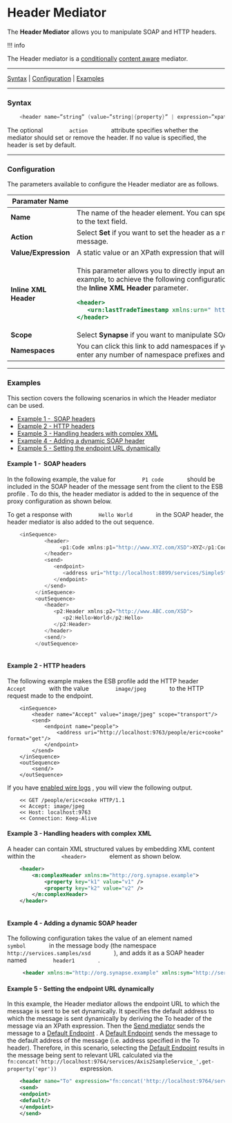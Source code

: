 # Header Mediator

The **Header Mediator** allows you to manipulate SOAP and HTTP headers.

!!! info

The Header mediator is a
[conditionally](ESB-Mediators_119131045.html#ESBMediators-Content-awareness)
[content
aware](ESB-Mediators_119131045.html#ESBMediators-Content-awareness)
mediator.


------------------------------------------------------------------------

[Syntax](#HeaderMediator-Syntax) \|
[Configuration](#HeaderMediator-Configuration) \|
[Examples](#HeaderMediator-Examples)

------------------------------------------------------------------------

### Syntax

``` java
    <header name=”string” (value=”string|{property}” | expression=”xpath”) [scope=default|transport] [action=set|remove]/>
```

The optional `         action        ` attribute specifies whether the
mediator should set or remove the header. If no value is specified, the
header is set by default.

------------------------------------------------------------------------

### Configuration

The parameters available to configure the Header mediator are as
follows.

<table>
<thead>
<tr class="header">
<th>Paramater Name</th>
<th>Description</th>
</tr>
</thead>
<tbody>
<tr class="odd">
<td><strong>Name</strong></td>
<td>The name of the header element. You can specify the namespace used in the header element by clicking the <strong>Namespaces</strong> link next to the text field.</td>
</tr>
<tr class="even">
<td><strong>Action</strong></td>
<td>Select <strong>Set</strong> if you want to set the header as a new header. Select <strong>Remove</strong> if you want to remove the header from the incoming message.</td>
</tr>
<tr class="odd">
<td><strong>Value/Expression</strong></td>
<td>A static value or an XPath expression that will be executed on the message to set the header value.</td>
</tr>
<tr class="even">
<td><strong>Inline XML Header</strong></td>
<td><div class="content-wrapper">
<p>This parameter allows you to directly input any XML syntax related to the Header mediator (specifically for SOAP headers). For example, to achieve the following configuration, you should enter the <code>               lastTradeTimestamp              </code> element in the <strong>Inline XML Header</strong> parameter.</p>
<div class="code panel pdl" style="border-width: 1px;">
<div class="codeContent panelContent pdl">
<div class="sourceCode" id="cb1" data-syntaxhighlighter-params="brush: xml; gutter: false; theme: Confluence" data-theme="Confluence" style="brush: xml; gutter: false; theme: Confluence"><pre class="sourceCode xml"><code class="sourceCode xml"><span id="cb1-1"><a href="#cb1-1"></a><span class="kw">&lt;header&gt;</span>  </span>
<span id="cb1-2"><a href="#cb1-2"></a>   <span class="kw">&lt;urn:lastTradeTimestamp</span><span class="ot"> xmlns:urn=</span><span class="st">&quot; http://synapse.apache.org/ &quot;</span><span class="kw">&gt;</span>Mon May 13 13:52:17 IST 2013<span class="kw">&lt;/urn:lastTradeTimestamp&gt;</span>  </span>
<span id="cb1-3"><a href="#cb1-3"></a><span class="kw">&lt;/header&gt;</span></span></code></pre></div>
</div>
</div>
</div></td>
</tr>
<tr class="odd">
<td><strong>Scope</strong></td>
<td>Select <strong>Synapse</strong> if you want to manipulate SOAP headers. Select <strong>Transport</strong> if you want to manipulate HTTP headers.</td>
</tr>
<tr class="even">
<td><strong>Namespaces</strong></td>
<td>You can click this link to add namespaces if you are providing an expression. The <strong>Namespace Editor</strong> panel would appear. You can enter any number of namespace prefixes and URL that you have used in the XPath expression in this panel.</td>
</tr>
</tbody>
</table>

  

------------------------------------------------------------------------

### Examples

This section covers the following scenarios in which the Header mediator
can be used.

-   [Example 1 -  SOAP headers](#HeaderMediator-Example1-SOAPheaders)
-   [Example 2 - HTTP headers](#HeaderMediator-Example2-HTTPheaders)
-   [Example 3 - Handling headers with complex
    XML](#HeaderMediator-Example3-HandlingheaderswithcomplexXML)
-   [Example 4 - Adding a dynamic SOAP
    header](#HeaderMediator-Example4-AddingadynamicSOAPheader)
-   [Example 5 - Setting the endpoint URL
    dynamically](#HeaderMediator-Example5-SettingtheendpointURLdynamicallyToHeader)

#### Example 1 -  SOAP headers

In the following example, the value for `         P1 code        `
should be included in the SOAP header of the message sent from the
client to the ESB profile . To do this, the header mediator is added to
the in sequence of the proxy configuration as shown below.

To get a response with `         Hello World        ` in the SOAP
header, the header mediator is also added to the out sequence.

``` java
    <inSequence>
            <header>
                 <p1:Code xmlns:p1="http://www.XYZ.com/XSD">XYZ</p1:Code>
            </header>
            <send>
               <endpoint>
                  <address uri="http://localhost:8899/services/SimpleStockQuoteService?wsdl"/>
               </endpoint>
            </send>
         </inSequence>
         <outSequence>
            <header>
               <p2:Header xmlns:p2="http://www.ABC.com/XSD">
                  <p2:Hello>World</p2:Hello>
               </p2:Header>
            </header>
            <send/>
         </outSequence>
                
```

#### Example 2 - HTTP headers

The following example makes the ESB profile add the HTTP header
`         Accept        ` with the value `         image/jpeg        `
to the HTTP request made to the endpoint.

``` html/xml
    <inSequence>
        <header name="Accept" value="image/jpeg" scope="transport"/>
        <send>
            <endpoint name="people">
                <address uri="http://localhost:9763/people/eric+cooke" format="get"/>
            </endpoint>
        </send>
    </inSequence>
    <outSequence>
        <send/>
    </outSequence>
```

If you have [enabled wire
logs](https://docs.wso2.com/display/EI620/Debugging+Mediation#DebuggingMediation-Viewingwirelogs)
, you will view the following output.

``` text
    << GET /people/eric+cooke HTTP/1.1
    << Accept: image/jpeg
    << Host: localhost:9763
    << Connection: Keep-Alive
```

#### Example 3 - Handling headers with complex XML

A header can contain XML structured values by embedding XML content
within the `         <header>        ` element as shown below.

``` xml
    <header>
        <m:complexHeader xmlns:m="http://org.synapse.example">
            <property key="k1" value="v1" />
            <property key="k2" value="v2" />
        </m:complexHeader>
    </header>
     
```

#### Example 4 - Adding a dynamic SOAP header

The following configuration takes the value of an element named
`         symbol        ` in the message body (the namespace
`         http://services.samples/xsd        ` ), and adds it as a SOAP
header named `         header1        ` .

``` xml
     <header xmlns:m="http://org.synapse.example" xmlns:sym="http://services.samples/xsd" name="m:header1" scope="default" expression="//sym:symbol"/>
```

#### Example 5 - Setting the endpoint URL dynamically

In this example, the Header mediator allows the endpoint URL to which
the message is sent to be set dynamically. It specifies the default
address to which the message is sent dynamically by deriving the To
header of the message via an XPath expression. Then the [Send
mediator](_Send_Mediator_) sends the message to a [Default
Endpoint](https://docs.wso2.com/display/EI650/Default+Endpoint) . A
[Default Endpoint](https://docs.wso2.com/display/EI650/Default+Endpoint)
sends the message to the default address of the message (i.e. address
specified in the To header). Therefore, in this scenario, selecting the
[Default Endpoint](https://docs.wso2.com/display/EI650/Default+Endpoint)
results in the message being sent to relevant URL calculated via the
`         fn:concat('http://localhost:9764/services/Axis2SampleService_',get-property('epr'))        `
expression.

``` xml
    <header name="To" expression="fn:concat('http://localhost:9764/services/Axis2SampleService_',get-property('epr'))"/>
    <send>
    <endpoint>
    <default/>
    </endpoint>
    </send>
```
